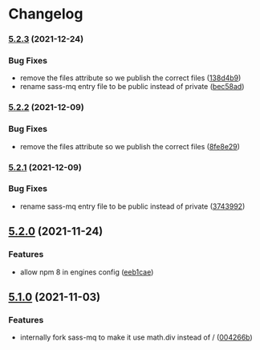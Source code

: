 # Changelog

### [5.2.3](https://www.github.com/Financial-Times/origami/compare/sass-mq-v5.2.2...sass-mq-v5.2.3) (2021-12-24)


### Bug Fixes

* remove the files attribute so we publish the correct files ([138d4b9](https://www.github.com/Financial-Times/origami/commit/138d4b980fe76d2990fe0ccecd790cd5e8d053fd))
* rename sass-mq entry file to be public instead of private ([bec58ad](https://www.github.com/Financial-Times/origami/commit/bec58ad6a763d4efb16c0715116808a9e69c22c3))

### [5.2.2](https://www.github.com/Financial-Times/origami/compare/sass-mq-v5.2.1...sass-mq-v5.2.2) (2021-12-09)


### Bug Fixes

* remove the files attribute so we publish the correct files ([8fe8e29](https://www.github.com/Financial-Times/origami/commit/8fe8e2915a1c3d51cea9e55f10593f2b3fad9519))

### [5.2.1](https://www.github.com/Financial-Times/origami/compare/sass-mq-v5.2.0...sass-mq-v5.2.1) (2021-12-09)


### Bug Fixes

* rename sass-mq entry file to be public instead of private ([3743992](https://www.github.com/Financial-Times/origami/commit/3743992305f760ee29f40e279d1ab25e6b5d5644))

## [5.2.0](https://www.github.com/Financial-Times/origami/compare/sass-mq-v5.1.0...sass-mq-v5.2.0) (2021-11-24)


### Features

* allow npm 8 in engines config ([eeb1cae](https://www.github.com/Financial-Times/origami/commit/eeb1cae6e7f0379e647f2b41240b1f294997d528))

## [5.1.0](https://www.github.com/Financial-Times/origami/compare/sass-mq-v5.0.2...sass-mq-v5.1.0) (2021-11-03)


### Features

* internally fork sass-mq to make it use math.div instead of / ([004266b](https://www.github.com/Financial-Times/origami/commit/004266b83f85522b485e847ef0b416270e5f2f90))
